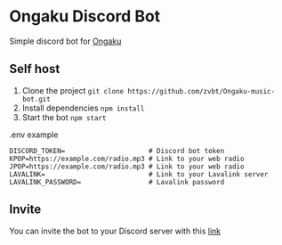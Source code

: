 # Ongaku Discord Bot

Simple discord bot for [Ongaku](https://ongaku.zvbt.space/)


## Self host
1. Clone the project `git clone https://github.com/zvbt/Ongaku-music-bot.git`
2. Install dependencies `npm install`
3. Start the bot `npm start`

.env example
```
DISCORD_TOKEN=                     # Discord bot token
KPOP=https://example.com/radio.mp3 # Link to your web radio
JPOP=https://example.com/radio.mp3 # Link to your web radio
LAVALINK=                          # Link to your Lavalink server
LAVALINK_PASSWORD=                 # Lavalink password
```

## Invite

You can invite the bot to your Discord server with this [link](https://ongaku.zvbt.space/invite) 